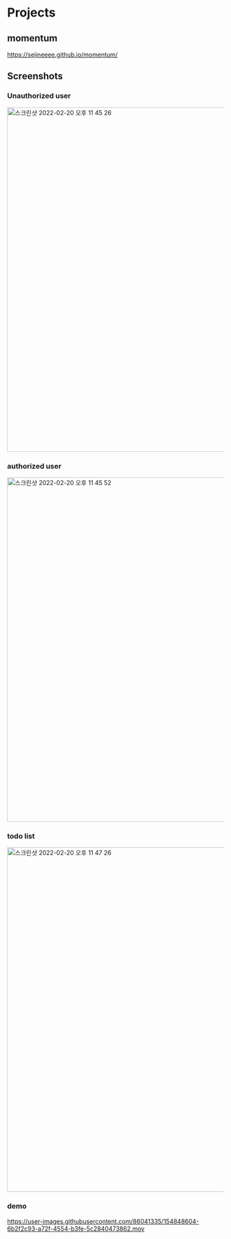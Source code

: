 # Projects

## momentum

https://sejineeee.github.io/momentum/


## Screenshots

### Unauthorized user

<img width="800" alt="스크린샷 2022-02-20 오후 11 45 26" src="https://user-images.githubusercontent.com/86041335/154848477-f54356c3-1977-419c-a5cf-87a33b23b39f.png">

### authorized user
<img width="800" alt="스크린샷 2022-02-20 오후 11 45 52" src="https://user-images.githubusercontent.com/86041335/154848506-4c5ec8e7-fac9-446e-84b1-09b7d177dfa7.png">

### todo list
<img width="800" alt="스크린샷 2022-02-20 오후 11 47 26" src="https://user-images.githubusercontent.com/86041335/154848509-9eef3a4d-219c-4bc0-bec6-d05ed8055af7.png">

### demo

https://user-images.githubusercontent.com/86041335/154848604-6b2f2c93-a72f-4554-b3fe-5c2840473862.mov
